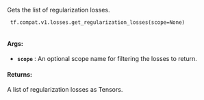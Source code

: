Gets the list of regularization losses.



```
 tf.compat.v1.losses.get_regularization_losses(scope=None)
 
```



#### Args:

- **`scope`** : An optional scope name for filtering the losses to return.



#### Returns:
A list of regularization losses as Tensors.

